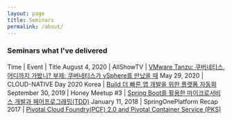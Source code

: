 ```yaml
---
layout: page
title: Seminars
permalink: /about/
---
```


### Seminars what I've delivered

Time | Event | Title
August 4, 2020 | AllShowTV | [VMware Tanzu: 쿠버네티스, 어디까지 가봤니? 부제: 쿠버네티스가 vSphere를 만났을 때](https://www.youtube.com/watch?v=LFuXnfMo6is)
May 29, 2020 | CLOUD-NATIVE Day 2020 Korea | [Build 더 빠른 앱 개발을 위한 플랫폼 자동화](https://www.youtube.com/watch?v=pEwz8c9S53E)
September 30, 2019 | Honey Meetup #3 | [Spring Boot를 활용한 마이크로서비스 개발과 페어프로그래밍(TDD)](https://www.slideshare.net/PivotalKorea/20190930-meetupspring-bootxp)
January 11, 2018 | SpringOnePlatform Recap 2017 | [Pivotal Cloud Foundry(PCF) 2.0 and Pivotal Container Service (PKS)](https://www.slideshare.net/PivotalKorea/pivotal-cloud-foundrypcf-20-and-pivotal-container-service-pks)
